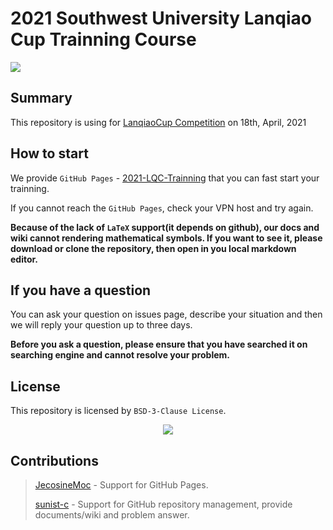 <!--
 * @Author: Sunist Chan
 * @Date: 2021-03-29 03:45:28
 * @LastEditTime: 2021-03-29 20:38:30
 * @LastEditors: Sunist Chan
 * @Description: 
 * @FilePath: \2021-LQC-Trainning\README.md
-->

# 2021 Southwest University Lanqiao Cup Trainning Course #

<div aligned="center"><img src="https://sc-cos-1258290809.cos.ap-guangzhou.myqcloud.com/oj/SWU-ACMLab-0.png"/></div>

## Summary ##

This repository is using for [LanqiaoCup Competition](https://dasai.lanqiao.cn) on 18th, April, 2021

## How to start ##

We provide `GitHub Pages` - [2021-LQC-Trainning](https://swu-acm-lab.github.io/2021-LQC-Trainning) that you can fast start your trainning.

If you cannot reach the `GitHub Pages`, check your VPN host and try again.

**Because of the lack of `LaTeX` support(it depends on github), our docs and wiki cannot rendering mathematical symbols. If you want to see it, please download or clone the repository, then open in you local markdown editor.**

## If you have a question ##

You can ask your question on issues page, describe your situation and then we will reply your question up to three days.

**Before you ask a question, please ensure that you have searched it on searching engine and cannot resolve your problem.**

## License ##

This repository is licensed by `BSD-3-Clause License`.

<center><img src = "https://upload.wikimedia.org/wikipedia/commons/d/d5/License_icon-bsd-88x31.svg" /></center>

## Contributions ##

> [JecosineMoc](https://github.com/Jecosine) - Support for GitHub Pages.
> 
> [sunist-c](https://github.com/sunist-c) - Support for GitHub repository management, provide documents/wiki and problem answer.
